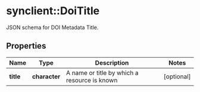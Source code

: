 # synclient::DoiTitle

JSON schema for DOI Metadata Title.
## Properties
Name | Type | Description | Notes
------------ | ------------- | ------------- | -------------
**title** | **character** | A name or title by which a resource is known | [optional] 



